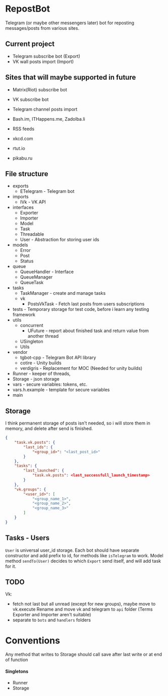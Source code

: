 # RepostBot

Telegram (or maybe other messengers later) bot for reposting messages/posts from various sites.


## Current project

- Telegram subscribe bot (Export)
- VK wall posts import (Import)


## Sites that will maybe supported in future

- Matrix(Riot) subscribe bot
- VK subscribe bot

- Telegram channel posts import
- Bash.im, ITHappens.me, Zadolba.li
- RSS feeds
- xkcd.com
- rtut.io
- pikabu.ru


## File structure
- exports
  - ETelegram - Telegram bot
- imports
  - IVk - VK API
- interfaces
  - Exporter
  - Importer
  - Model
  - Task
  - Threadable
  - User - Abstraction for storing user ids
- models
  - Error
  - Post
  - Status
- queue
  - QueueHandler - Interface
  - QueueManager
  - QueueTask
- tasks
  - TaskManager - create and manage tasks
  - vk
    - PostsVkTask - Fetch last posts from users subscriptions
- tests - Temporary storage for test code, before i learn any testing framework
- utils
  - concurrent
    - UFuture - report about finished task and return value from another thread
  - USingleton
  - Utils
- vendor
  - tgbot-cpp - Telegram Bot API library
  - cotire - Unity builds
  - verdigris - Replacement for MOC (Needed for unity builds)
- Runner - keeper of threads,
- Storage - json storage
- vars - secure variables: tokens, etc.
- vars.h.example - template for secure variables
- main


## Storage

I think permanent storage of posts isn't needed, so i will store them in memory, and delete after send is finished.

```json
{
    "task.vk.posts": {
        "last_ids": {
            "<group_id>": "<last_post_id>"
        }
    },
    "tasks": {
        "last_launched": {
            "task.vk.posts": <last_successfull_launch_timestamp>
        }
    },
    "vk.groups": {
        "<user_id>": [
            "<group_name_1>",
            "<group_name_2>",
            "<group_name_3>"
        ]
    }
}
```


## Tasks - Users

`User` is universal user_id storage. Each bot should have separate constructor and add prefix to id, for methods like `isTelegram` to work. Model method `sendTo(User)` decides to which `Export` send itself, and will add task for it.


## TODO

Vk:
  - fetch not last but all unread (except for new groups), maybe move to vk.execute
Rename and move vk and telegram to `api` folder (Terms Exporter and Importer aren't suitable)
  - separate to `bots` and `handlers` folders


# Conventions

Any method that writes to Storage should call save after last write or at end of function


#### Singletons

- Runner
- Storage
